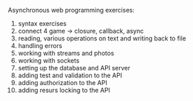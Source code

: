 Asynchronous web programming exercises:
1. syntax exercises
2. connect 4 game -> closure, callback, async
3. reading, various operations on text and writing back to file
4. handling errors
5. working with streams and photos
6. working with sockets
7. setting up the database and API server
8. adding test and validation to the API
9. adding authorization to the API
10. adding resurs locking to the API
